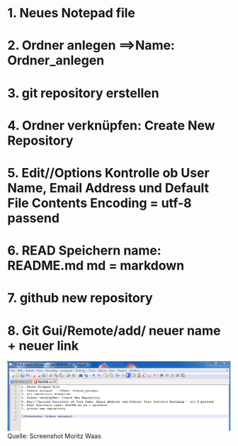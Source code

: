# 1. Neues Notepad file
# 2. Ordner anlegen  ==>Name: Ordner_anlegen
# 3. git repository erstellen
# 4. Ordner verknüpfen: Create New Repository
# 5. Edit//Options Kontrolle ob User Name, Email Address und Default File Contents Encoding = utf-8 passend
# 6. READ Speichern name: README.md md = markdown
# 7. github new repository
# 8. Git Gui/Remote/add/ neuer name + neuer link

![Screenshot Ordner anlegen](screenshot.PNG)
Quelle: Screenshot Moritz Waas

